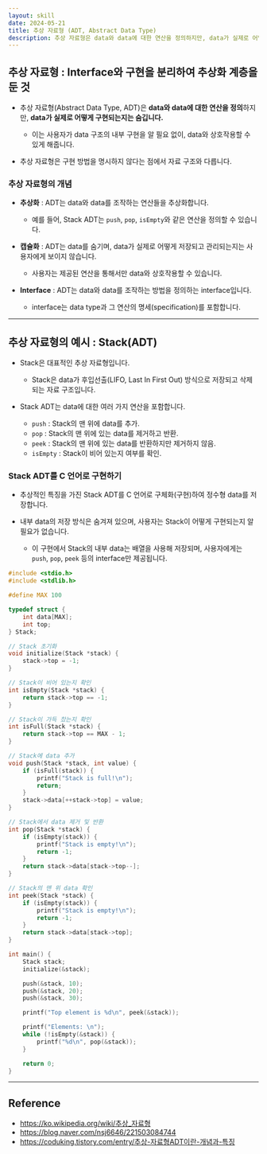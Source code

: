 ```yaml
---
layout: skill
date: 2024-05-21
title: 추상 자료형 (ADT, Abstract Data Type)
description: 추상 자료형은 data와 data에 대한 연산을 정의하지만, data가 실제로 어떻게 구현되는지는 숨깁니다.
---
```



## 추상 자료형 : Interface와 구현을 분리하여 추상화 계층을 둔 것

- 추상 자료형(Abstract Data Type, ADT)은 **data와 data에 대한 연산을 정의**하지만, **data가 실제로 어떻게 구현되는지는 숨깁니다.**
    - 이는 사용자가 data 구조의 내부 구현을 알 필요 없이, data와 상호작용할 수 있게 해줍니다.

- 추상 자료형은 구현 방법을 명시하지 않다는 점에서 자료 구조와 다릅니다.


### 추상 자료형의 개념

- **추상화** : ADT는 data와 data를 조작하는 연산들을 추상화합니다.
    - 예를 들어, Stack ADT는 `push`, `pop`, `isEmpty`와 같은 연산을 정의할 수 있습니다.

- **캡슐화** : ADT는 data를 숨기며, data가 실제로 어떻게 저장되고 관리되는지는 사용자에게 보이지 않습니다.
    - 사용자는 제공된 연산을 통해서만 data와 상호작용할 수 있습니다.

- **Interface** : ADT는 data와 data를 조작하는 방법을 정의하는 interface입니다.
    - interface는 data type과 그 연산의 명세(specification)를 포함합니다.


---


## 추상 자료형의 예시 : Stack(ADT)

- Stack은 대표적인 추상 자료형입니다.
    - Stack은 data가 후입선출(LIFO, Last In First Out) 방식으로 저장되고 삭제되는 자료 구조입니다.

- Stack ADT는 data에 대한 여러 가지 연산을 포함합니다.
    - `push` : Stack의 맨 위에 data를 추가.
    - `pop` : Stack의 맨 위에 있는 data를 제거하고 반환.
    - `peek` : Stack의 맨 위에 있는 data를 반환하지만 제거하지 않음.
    - `isEmpty` : Stack이 비어 있는지 여부를 확인.


### Stack ADT를 C 언어로 구현하기

- 추상적인 특징을 가진 Stack ADT를 C 언어로 구체화(구현)하여 정수형 data를 저장합니다.

- 내부 data의 저장 방식은 숨겨져 있으며, 사용자는 Stack이 어떻게 구현되는지 알 필요가 없습니다.
    - 이 구현에서 Stack의 내부 data는 배열을 사용해 저장되며, 사용자에게는 `push`, `pop`, `peek` 등의 interface만 제공됩니다.

```c
#include <stdio.h>
#include <stdlib.h>

#define MAX 100

typedef struct {
    int data[MAX];
    int top;
} Stack;

// Stack 초기화
void initialize(Stack *stack) {
    stack->top = -1;
}

// Stack이 비어 있는지 확인
int isEmpty(Stack *stack) {
    return stack->top == -1;
}

// Stack이 가득 찼는지 확인
int isFull(Stack *stack) {
    return stack->top == MAX - 1;
}

// Stack에 data 추가
void push(Stack *stack, int value) {
    if (isFull(stack)) {
        printf("Stack is full!\n");
        return;
    }
    stack->data[++stack->top] = value;
}

// Stack에서 data 제거 및 반환
int pop(Stack *stack) {
    if (isEmpty(stack)) {
        printf("Stack is empty!\n");
        return -1;
    }
    return stack->data[stack->top--];
}

// Stack의 맨 위 data 확인
int peek(Stack *stack) {
    if (isEmpty(stack)) {
        printf("Stack is empty!\n");
        return -1;
    }
    return stack->data[stack->top];
}

int main() {
    Stack stack;
    initialize(&stack);

    push(&stack, 10);
    push(&stack, 20);
    push(&stack, 30);

    printf("Top element is %d\n", peek(&stack));

    printf("Elements: \n");
    while (!isEmpty(&stack)) {
        printf("%d\n", pop(&stack));
    }

    return 0;
}
```


---


## Reference

- <https://ko.wikipedia.org/wiki/추상_자료형>
- <https://blog.naver.com/nsj6646/221503084744>
- <https://coduking.tistory.com/entry/추상-자료형ADT이란-개념과-특징>